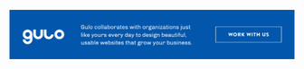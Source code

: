 ![alt text](https://github.com/GuloSolutions/wp-content-likes/blob/master/public/images/banner-github.png)
